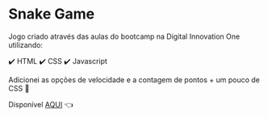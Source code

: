 # Snake Game
Jogo criado através das aulas do bootcamp na Digital Innovation One utilizando:

:heavy_check_mark: HTML
:heavy_check_mark: CSS
:heavy_check_mark: Javascript

Adicionei as opções de velocidade e a contagem de pontos + um pouco de CSS :snake:

Disponível [AQUI](https://sjhakjha28.github.io/snake-game-javascript/) :point_left:
